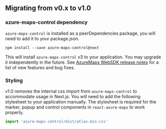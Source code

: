 ## Migrating from v0.x to v1.0

### azure-maps-control dependency
`azure-maps-control` is installed as a peerDependencies package, you will need to add it to your package.json.
```
npm install --save azure-maps-control@next
```
This will install `azure-maps-control` v3 to your application. You may upgrade it independently in the future. See [AzureMaps WebSDK release notes](https://learn.microsoft.com/azure/azure-maps/release-notes-map-control) for a list of new features and bug fixes.

### Styling
v1.0 removes the internal css import from `azure-maps-control` to accommodate usage in Next.js. You will need to add the following stylesheet to your application manually. The stylesheet is required for the marker, popup and control components in `react-azure-maps` to work properly.
```javascript
import 'azure-maps-control/dist/atlas.min.css'
```